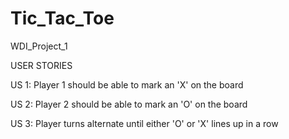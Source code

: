# Tic_Tac_Toe
WDI_Project_1

USER STORIES

US 1: Player 1 should be able to mark an 'X' on the board

US 2: Player 2 should be able to mark an 'O' on the board

US 3: Player turns alternate until either 'O' or 'X' lines up in a row


